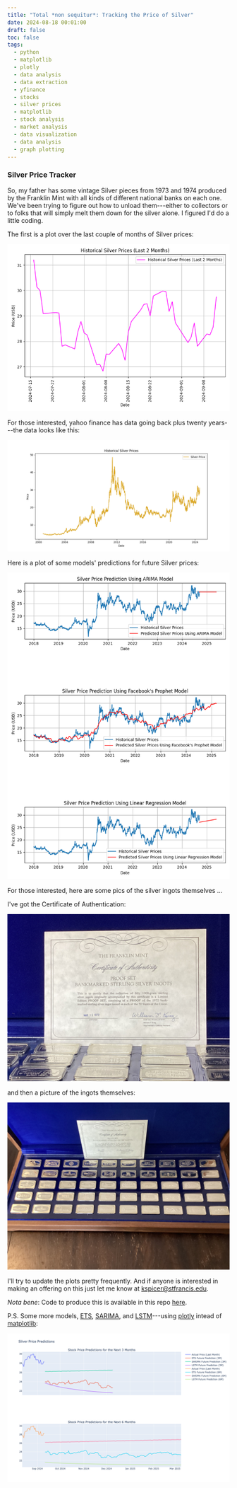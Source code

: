 ```yaml
---
title: "Total *non sequitur*: Tracking the Price of Silver"
date: 2024-08-18 00:01:00
draft: false
toc: false
tags:
  - python
  - matplotlib
  - plotly
  - data analysis
  - data extraction
  - yfinance
  - stocks
  - silver prices
  - matplotlib
  - stock analysis
  - market analysis
  - data visualization
  - data analysis
  - graph plotting
---
```


### Silver Price Tracker

So, my father has some vintage Silver pieces from 1973 and 1974 produced by the Franklin Mint with all kinds of different national banks on each one.  We've been trying to figure out how to unload them---either to collectors or to folks that will simply melt them down for the silver alone.  I figured I'd do a little coding.

The first is a plot over the last couple of months of Silver prices:

![silver_price_last_couple_of_months](/images/imgforblogposts/post_35/last_couple_of_months_plot.png)

For those interested, yahoo finance has data going back plus twenty years---the data looks like this:

![all_historical_data](images/imgforblogposts/post_35/all_yfinance_data.png)

Here is a plot of some models' predictions for future Silver prices:

![silver_price_prediction_models](/images/imgforblogposts/post_35/all_models_silver_prices.png)

For those interested, here are some pics of the silver ingots themselves ...

I've got the Certificate of Authentication:

![authenticity](/images/imgforblogposts/post_35/IMG_0016.jpeg)

and then a picture of the ingots themselves:

![ingots](/images/imgforblogposts/post_35/IMG_0017.jpeg)

I'll try to update the plots pretty frequently. And if anyone is interested in making an offering on this just let me know at [kspicer@stfrancis.edu](mailto:kspicer@stfrancis.edu).

*Nota bene*: Code to produce this is available in this repo [here](https://github.com/kspicer80/silver_price_tracking).

P.S. Some more models, [ETS](https://www.statsmodels.org/dev/examples/notebooks/generated/ets.html#), [SARIMA](https://en.wikipedia.org/wiki/Autoregressive_integrated_moving_average), and [LSTM](https://en.wikipedia.org/wiki/Long_short-term_memory)---using [plotly](https://plotly.com) intead of [matplotlib](https://matplotlib.org):

![3_and_6_months_predictions](/images/imgforblogposts/post_35/lstm_and_other_model_predictions_3m_6m.png)

